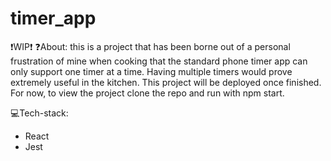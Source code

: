 # timer_app

❗WIP❗
❓About: this is a project that has been borne out of a personal frustration of mine when cooking that the standard phone timer app can only support one timer at a time. Having multiple timers would prove extremely useful in the kitchen. 
This project will be deployed once finished. For now, to view the project clone the repo and run with npm start.

💻Tech-stack: 
- React
- Jest
